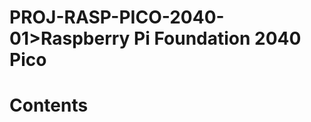 
PROJ-RASP-PICO-2040-01>Raspberry Pi Foundation 2040 Pico
========================================================

Contents
========

